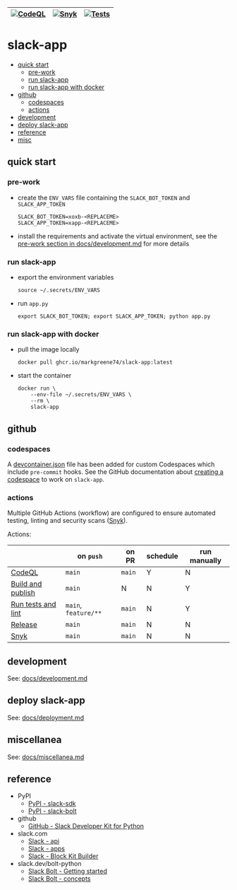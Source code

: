 | [![CodeQL](https://github.com/markgreene74/slack-app/actions/workflows/codeql.yml/badge.svg)](https://github.com/markgreene74/slack-app/actions/workflows/codeql.yml) | [![Snyk](https://github.com/markgreene74/slack-app/actions/workflows/snyk.yml/badge.svg)](https://github.com/markgreene74/slack-app/actions/workflows/snyk.yml) | [![Tests](https://github.com/markgreene74/slack-app/actions/workflows/python-run-tests.yml/badge.svg)](https://github.com/markgreene74/slack-app/actions/workflows/python-run-tests.yml) |
| --- | --- | --- |

# slack-app

- [quick start](#quick-start)
  - [pre-work](#pre-work)
  - [run slack-app](#run-slack-app)
  - [run slack-app with docker](#run-slack-app-with-docker)
- [github](#github)
  - [codespaces](#codespaces)
  - [actions](#actions)
- [development](#development)
- [deploy slack-app](#deploy-slack-app)
- [reference](#reference)
- [misc](#misc)

## quick start

### pre-work

- create the `ENV_VARS` file containing the `SLACK_BOT_TOKEN` and  `SLACK_APP_TOKEN`
    ```
    SLACK_BOT_TOKEN=xoxb-<REPLACEME>
    SLACK_APP_TOKEN=xapp-<REPLACEME>
    ```
- install the requirements and activate the virtual environment, see the [pre-work section in docs/development.md](docs/development.md#pre-work) for more details

### run slack-app

- export the environment variables
    ```shell
    source ~/.secrets/ENV_VARS
    ```
- run `app.py`
    ```shell
    export SLACK_BOT_TOKEN; export SLACK_APP_TOKEN; python app.py
    ```

### run slack-app with docker

- pull the image locally
    ```shell
    docker pull ghcr.io/markgreene74/slack-app:latest
    ```
- start the container
    ```shell
    docker run \
        --env-file ~/.secrets/ENV_VARS \
        --rm \
        slack-app
    ```

## github

### codespaces

A [devcontainer.json](.devcontainer/devcontainer.json) file has been added for custom Codespaces which include `pre-commit` hooks. See the GitHub documentation about [creating a codespace](https://docs.github.com/en/codespaces/developing-in-codespaces/creating-a-codespace-for-a-repository#creating-a-codespace-for-a-repository) to work on `slack-app`.

### actions

Multiple GitHub Actions (workflow) are configured to ensure automated testing, linting and security scans ([Snyk](https://snyk.io/)).

Actions:

|                                                              | on `push`            | on PR  | schedule | run manually |
|--------------------------------------------------------------|----------------------|--------|----------|--------------|
| [CodeQL](.github/workflows/codeql.yml)                       | `main`               | `main` | Y        | N            |
| [Build and publish](.github/workflows/docker-publish.yml)    | `main`               | N      | N        | Y            |
| [Run tests and lint](.github/workflows/python-run-tests.yml) | `main`, `feature/**` | `main` | N        | Y            |
| [Release](.github/workflows/release.yml)                     | `main`               | `main` | N        | N            |
| [Snyk](.github/workflows/snyk.yml)                           | `main`               | `main` | N        | N            |

## development

See: [docs/development.md](docs/development.md)

## deploy slack-app

See: [docs/deployment.md](docs/deployment.md)

## miscellanea

See: [docs/miscellanea.md](docs/miscellanea.md)

## reference

- PyPI
  - [PyPI - slack-sdk](https://pypi.org/project/slack-sdk/)
  - [PyPI - slack-bolt](https://pypi.org/project/slack-bolt/)
- github
  - [GitHub - Slack Developer Kit for Python](https://github.com/slackapi/python-slack-sdk)
- slack.com
  - [Slack - api](https://api.slack.com/)
  - [Slack - apps](https://api.slack.com/apps)
  - [Slack - Block Kit Builder](https://app.slack.com/block-kit-builder)
- slack.dev/bolt-python
  - [Slack Bolt - Getting started](https://slack.dev/bolt-python/tutorial/getting-started)
  - [Slack Bolt - concepts](https://slack.dev/bolt-python/concepts)
